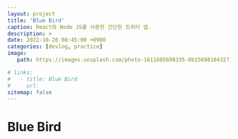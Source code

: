 ```yaml
---
layout: project
title: 'Blue Bird'
caption: React와 Node JS를 사용한 간단한 트위터 앱.
description: >
date: 2022-10-20 08:45:00 +0900
categories: [devlog, practice]    
image: 
   path: https://images.unsplash.com/photo-1611605698335-8b1569810432?ixlib=rb-4.0.3&ixid=MnwxMjA3fDB8MHxwaG90by1wYWdlfHx8fGVufDB8fHx8&auto=format&fit=crop&w=774&q=80

# links:
#   - title: Blue Bird
#     url: 
sitemap: false
---
```


# Blue Bird